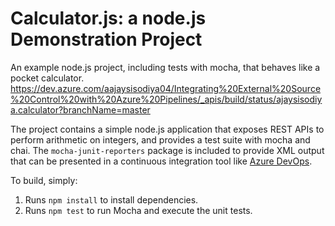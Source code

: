 Calculator.js: a node.js Demonstration Project
==============================================
An example node.js project, including tests with mocha, that behaves like
a pocket calculator.
https://dev.azure.com/aajaysisodiya04/Integrating%20External%20Source%20Control%20with%20Azure%20Pipelines/_apis/build/status/ajaysisodiya.calculator?branchName=master

The project contains a simple node.js application that exposes REST APIs
to perform arithmetic on integers, and provides a test suite with mocha
and chai.  The `mocha-junit-reporters` package is included to provide XML
output that can be presented in a continuous integration tool like
[Azure DevOps](https://azure.com/devops).

To build, simply:

1. Runs `npm install` to install dependencies.
2. Runs `npm test` to run Mocha and execute the unit tests.

